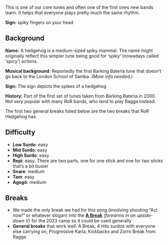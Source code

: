 This is one of our core tunes and often one of the first ones new bands learn. It helps that everyone plays pretty much the same rhythm.

**Sign:** spiky fingers on your head

## Background

**Name:** A hedgehog is a medium-sized spiky mammal. The name might originally reflect this simpler tune being good for ‘spiky’ (nowadays called ‘spicy’) actions.

**Musical background:** Reportedly the first Barking Bateria tune that doesn’t go back to the London School of Samba. *(More info needed.)*

**Sign:** The sign depicts the spikes of a hedgehog

**History:** Part of the first set of tunes taken from Barking Bateria in 2000.  
Not very popular with many RoR bands, who tend to play Ragga instead.

The first two general breaks listed below are the two breaks that RoR Hedgehog has.

## Difficulty

* **Low Surdo**: easy
* **Mid Surdo**: easy
* **High Surdo**: easy
* **Repi**: easy. There are two parts, one for one stick and one for two sticks that’s a bit busier 
* **Snare**: medium
* **Tam**: easy
* **Agogô**: medium

## Breaks

* We made the only break we had for this song (involving shouting “Act now!” or whatever slogan) into the [**A Break**](/#/listen/Core%20Breaks/A%20Break) *(forearms in an upside-down V)* for the 2023 camp so it could be used generally
* **General breaks** that work well: A Break, 4 Hits surdos with everyone else carrying on, Progressive Karla, Kickbacks and Zorro Break from Ragga
